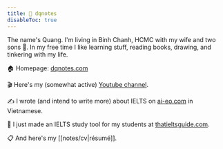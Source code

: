 ```yaml
---
title: 🌱 dqnotes
disableToc: true
---
```


The name's Quang. I'm living in Binh Chanh, HCMC with my wife and two sons 👶. In my free time I like learning stuff, reading books, drawing, and tinkering with my life.

🏠 Homepage: [dqnotes.com](https://dqnotes.com)

🎬 Here's my (somewhat active) [Youtube channel](https://www.youtube.com/channel/UCwHp8yAjMRmiPY9wnnW2GQQ).

✍️ I wrote (and intend to write more) about IELTS on [ai-eo.com](https://ai-eo.com) in Vietnamese.

🔨 I just made an IELTS study tool for my students at [thatieltsguide.com](https://thatieltsguide.com).

📋 And here's my [[notes/cv|résumé]].
